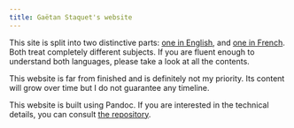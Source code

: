 ```yaml
---
title: Gaëtan Staquet's website
---
```


This site is split into two distinctive parts: [one in English](en/index.md), and [one in French](fr/index.md).
Both treat completely different subjects.
If you are fluent enough to understand both languages, please take a look at all the contents.

This website is far from finished and is definitely not my priority.
Its content will grow over time but I do not guarantee any timeline.

This website is built using Pandoc.
If you are interested in the technical details, you can consult [the repository](https://github.com/DocSkellington/docskellington.github.io).